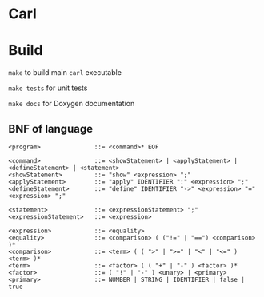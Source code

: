 # Carl

# Build
`make` to build main `carl` executable

`make tests` for unit tests

`make docs` for Doxygen documentation

## BNF of language

```ebnf
<program>               ::= <command>* EOF

<command>               ::= <showStatement> | <applyStatement> | <defineStatement> | <statement>
<showStatement>         ::= "show" <expression> ";"
<applyStatement>        ::= "apply" IDENTIFIER ":" <expression> ";"
<defineStatement>       ::= "define" IDENTIFIER "->" <expression> "=" <expression> ";"

<statement>             ::= <expressionStatement> ";"
<expressionStatement>   ::= <expression>

<expression>            ::= <equality>
<equality>              ::= <comparison> ( ("!=" | "==") <comparison> )*
<comparison>            ::= <term> ( ( ">" | ">=" | "<" | "<=" ) <term> )*
<term>                  ::= <factor> ( ( "+" | "-" ) <factor> )*
<factor>                ::= ( "!" | "-" ) <unary> | <primary>
<primary>               ::= NUMBER | STRING | IDENTIFIER | false | true
```
